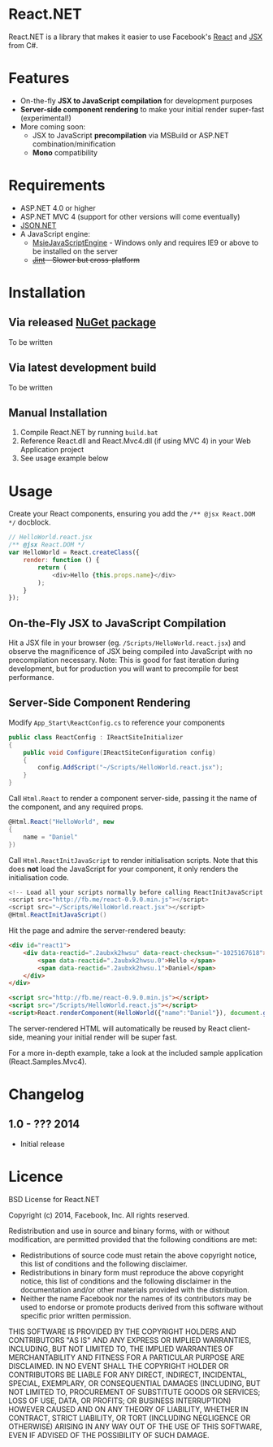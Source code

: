 React.NET
=========
React.NET is a library that makes it easier to use Facebook's
[React](http://facebook.github.io/react/) and 
[JSX](http://facebook.github.io/react/docs/jsx-in-depth.html) from C#.

Features
=========
 * On-the-fly **JSX to JavaScript compilation** for development purposes
 * **Server-side component rendering** to make your initial render super-fast
   (experimental!)
 * More coming soon:
   * JSX to JavaScript **precompilation** via MSBuild or ASP.NET 
     combination/minification
   * **Mono** compatibility

Requirements
============
 * ASP.NET 4.0 or higher
 * ASP.NET MVC 4 (support for other versions will come eventually)
 * [JSON.NET](http://james.newtonking.com/json)
 * A JavaScript engine:
   * [MsieJavaScriptEngine](https://github.com/Taritsyn/MsieJavaScriptEngine) -
     Windows only and requires IE9 or above to be installed on the server
   * ~~[Jint](https://github.com/sebastienros/jint) - Slower but cross-platform~~

Installation
============
Via released [NuGet package](#)
----------------------------
To be written

Via latest development build
----------------------------
To be written

Manual Installation
-------------------
1. Compile React.NET by running `build.bat`
2. Reference React.dll and React.Mvc4.dll (if using MVC 4) in your Web
   Application project
3. See usage example below

Usage
=====
Create your React components, ensuring you add the `/** @jsx React.DOM */` 
docblock.

```javascript
// HelloWorld.react.jsx
/** @jsx React.DOM */
var HelloWorld = React.createClass({
	render: function () {
		return (
			<div>Hello {this.props.name}</div>
		);
	}
});
```

On-the-Fly JSX to JavaScript Compilation
----------------------------------------
Hit a JSX file in your browser (eg. `/Scripts/HelloWorld.react.jsx`) and observe
the magnificence of JSX being compiled into JavaScript with no precompilation
necessary. Note: This is good for fast iteration during development, but for 
production you will want to precompile for best performance.

Server-Side Component Rendering
-------------------------------
Modify `App_Start\ReactConfig.cs` to reference your components

```csharp
public class ReactConfig : IReactSiteInitializer
{
	public void Configure(IReactSiteConfiguration config)
	{
		config.AddScript("~/Scripts/HelloWorld.react.jsx");
	}
}
```

Call `Html.React` to render a component server-side, passing it the name of the 
component, and any required props.

```csharp
@Html.React("HelloWorld", new
{
	name = "Daniel"
})
```

Call `Html.ReactInitJavaScript` to render initialisation scripts. Note that this
does **not** load the JavaScript for your component, it only renders the 
initialisation code.

```csharp
<!-- Load all your scripts normally before calling ReactInitJavaScript -->
<script src="http://fb.me/react-0.9.0.min.js"></script>
<script src="~/Scripts/HelloWorld.react.jsx"></script>
@Html.ReactInitJavaScript()
```

Hit the page and admire the server-rendered beauty:

```html
<div id="react1">
	<div data-reactid=".2aubxk2hwsu" data-react-checksum="-1025167618">
		<span data-reactid=".2aubxk2hwsu.0">Hello </span>
		<span data-reactid=".2aubxk2hwsu.1">Daniel</span>
	</div>
</div>

<script src="http://fb.me/react-0.9.0.min.js"></script>
<script src="/Scripts/HelloWorld.react.js"></script>
<script>React.renderComponent(HelloWorld({"name":"Daniel"}), document.getElementById("react1"));</script>
```

The server-rendered HTML will automatically be reused by React client-side, 
meaning your initial render will be super fast.

For a more in-depth example, take a look at the included sample application (React.Samples.Mvc4).

Changelog
=========
1.0 - ??? 2014
-------------------
 - Initial release

Licence
=======
BSD License for React.NET

Copyright (c) 2014, Facebook, Inc. All rights reserved.

Redistribution and use in source and binary forms, with or without modification,
are permitted provided that the following conditions are met:

 * Redistributions of source code must retain the above copyright notice, this
   list of conditions and the following disclaimer.
 * Redistributions in binary form must reproduce the above copyright notice,
   this list of conditions and the following disclaimer in the documentation
   and/or other materials provided with the distribution.
 * Neither the name Facebook nor the names of its contributors may be used to
   endorse or promote products derived from this software without specific
   prior written permission.

THIS SOFTWARE IS PROVIDED BY THE COPYRIGHT HOLDERS AND CONTRIBUTORS "AS IS" AND
ANY EXPRESS OR IMPLIED WARRANTIES, INCLUDING, BUT NOT LIMITED TO, THE IMPLIED
WARRANTIES OF MERCHANTABILITY AND FITNESS FOR A PARTICULAR PURPOSE ARE
DISCLAIMED. IN NO EVENT SHALL THE COPYRIGHT HOLDER OR CONTRIBUTORS BE LIABLE FOR
ANY DIRECT, INDIRECT, INCIDENTAL, SPECIAL, EXEMPLARY, OR CONSEQUENTIAL DAMAGES
(INCLUDING, BUT NOT LIMITED TO, PROCUREMENT OF SUBSTITUTE GOODS OR SERVICES;
LOSS OF USE, DATA, OR PROFITS; OR BUSINESS INTERRUPTION) HOWEVER CAUSED AND ON
ANY THEORY OF LIABILITY, WHETHER IN CONTRACT, STRICT LIABILITY, OR TORT
(INCLUDING NEGLIGENCE OR OTHERWISE) ARISING IN ANY WAY OUT OF THE USE OF THIS
SOFTWARE, EVEN IF ADVISED OF THE POSSIBILITY OF SUCH DAMAGE.
